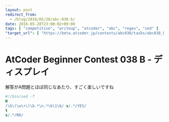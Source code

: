 ```yaml
---
layout: post
redirect_from:
  - /blog/2016/05/28/abc-038-b/
date: 2016-05-28T23:00:02+09:00
tags: [ "competitive", "writeup", "atcoder", "abc", "regex", "sed" ]
"target_url": [ "https://beta.atcoder.jp/contests/abc038/tasks/abc038_b" ]
---
```


# AtCoder Beginner Contest 038 B - ディスプレイ

解答がA問題とほぼ同じなあたり、すごく楽しいですね

``` sed
#!/bin/sed -f
N
/\b\(\w\+\)\b.*\n.*\b\1\b/ s/.*/YES/
t
s/.*/NO/
```
